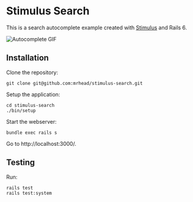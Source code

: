 # Stimulus Search

This is a search autocomplete example created with [Stimulus](https://stimulusjs.org/) and Rails 6.

![Autocomplete GIF](stimulus-search.gif)

## Installation

Clone the repository:

```
git clone git@github.com:mrhead/stimulus-search.git
```

Setup the application:

```
cd stimulus-search
./bin/setup
```

Start the webserver:

```
bundle exec rails s
```

Go to http://localhost:3000/.

## Testing

Run:

```
rails test
rails test:system
```
